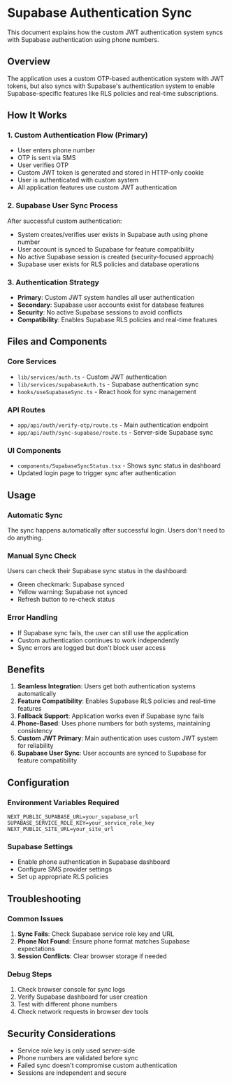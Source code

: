 # Supabase Authentication Sync

This document explains how the custom JWT authentication system syncs with Supabase authentication using phone numbers.

## Overview

The application uses a custom OTP-based authentication system with JWT tokens, but also syncs with Supabase's authentication system to enable Supabase-specific features like RLS policies and real-time subscriptions.

## How It Works

### 1. Custom Authentication Flow (Primary)
- User enters phone number
- OTP is sent via SMS
- User verifies OTP
- Custom JWT token is generated and stored in HTTP-only cookie
- User is authenticated with custom system
- All application features use custom JWT authentication

### 2. Supabase User Sync Process
After successful custom authentication:
- System creates/verifies user exists in Supabase auth using phone number
- User account is synced to Supabase for feature compatibility
- No active Supabase session is created (security-focused approach)
- Supabase user exists for RLS policies and database operations

### 3. Authentication Strategy
- **Primary**: Custom JWT system handles all user authentication
- **Secondary**: Supabase user accounts exist for database features
- **Security**: No active Supabase sessions to avoid conflicts
- **Compatibility**: Enables Supabase RLS policies and real-time features

## Files and Components

### Core Services
- `lib/services/auth.ts` - Custom JWT authentication
- `lib/services/supabaseAuth.ts` - Supabase authentication sync
- `hooks/useSupabaseSync.ts` - React hook for sync management

### API Routes
- `app/api/auth/verify-otp/route.ts` - Main authentication endpoint
- `app/api/auth/sync-supabase/route.ts` - Server-side Supabase sync

### UI Components
- `components/SupabaseSyncStatus.tsx` - Shows sync status in dashboard
- Updated login page to trigger sync after authentication

## Usage

### Automatic Sync
The sync happens automatically after successful login. Users don't need to do anything.

### Manual Sync Check
Users can check their Supabase sync status in the dashboard:
- Green checkmark: Supabase synced
- Yellow warning: Supabase not synced
- Refresh button to re-check status

### Error Handling
- If Supabase sync fails, the user can still use the application
- Custom authentication continues to work independently
- Sync errors are logged but don't block user access

## Benefits

1. **Seamless Integration**: Users get both authentication systems automatically
2. **Feature Compatibility**: Enables Supabase RLS policies and real-time features
3. **Fallback Support**: Application works even if Supabase sync fails
4. **Phone-Based**: Uses phone numbers for both systems, maintaining consistency
5. **Custom JWT Primary**: Main authentication uses custom JWT system for reliability
6. **Supabase User Sync**: User accounts are synced to Supabase for feature compatibility

## Configuration

### Environment Variables Required
```env
NEXT_PUBLIC_SUPABASE_URL=your_supabase_url
SUPABASE_SERVICE_ROLE_KEY=your_service_role_key
NEXT_PUBLIC_SITE_URL=your_site_url
```

### Supabase Settings
- Enable phone authentication in Supabase dashboard
- Configure SMS provider settings
- Set up appropriate RLS policies

## Troubleshooting

### Common Issues

1. **Sync Fails**: Check Supabase service role key and URL
2. **Phone Not Found**: Ensure phone format matches Supabase expectations
3. **Session Conflicts**: Clear browser storage if needed

### Debug Steps
1. Check browser console for sync logs
2. Verify Supabase dashboard for user creation
3. Test with different phone numbers
4. Check network requests in browser dev tools

## Security Considerations

- Service role key is only used server-side
- Phone numbers are validated before sync
- Failed sync doesn't compromise custom authentication
- Sessions are independent and secure 